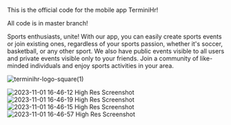 This is the official code for the mobile app TerminiHr!

All code is in master branch!

Sports enthusiasts, unite! With our app, you can easily create sports events or join existing ones, regardless of your sports passion, whether it's soccer, basketball, or any other sport. We also have public events visible to all users and private events visible only to your friends. Join a community of like-minded individuals and enjoy sports activities in your area.

![terminihr-logo-square(1)](https://github.com/javor99/TERMINIHR_ALL/assets/96128565/a9f259ae-d2c3-4e33-99cf-46a4d319b4da)

![2023-11-01 16-46-12 High Res Screenshot](https://github.com/javor99/TERMINIHR_ALL/assets/96128565/1b840c54-d287-4734-adbc-79e62b47db26)
![2023-11-01 16-46-19 High Res Screenshot](https://github.com/javor99/TERMINIHR_ALL/assets/96128565/4a874ae1-5f46-42e1-8fe6-2c491dc9045d)
![2023-11-01 16-46-15 High Res Screenshot](https://github.com/javor99/TERMINIHR_ALL/assets/96128565/fe5ca041-079e-4c6d-993b-45d43a62fc40)
![2023-11-01 16-46-57 High Res Screenshot](https://github.com/javor99/TERMINIHR_ALL/assets/96128565/62f025b5-c738-4064-aeaa-1d75e92ddf74)


